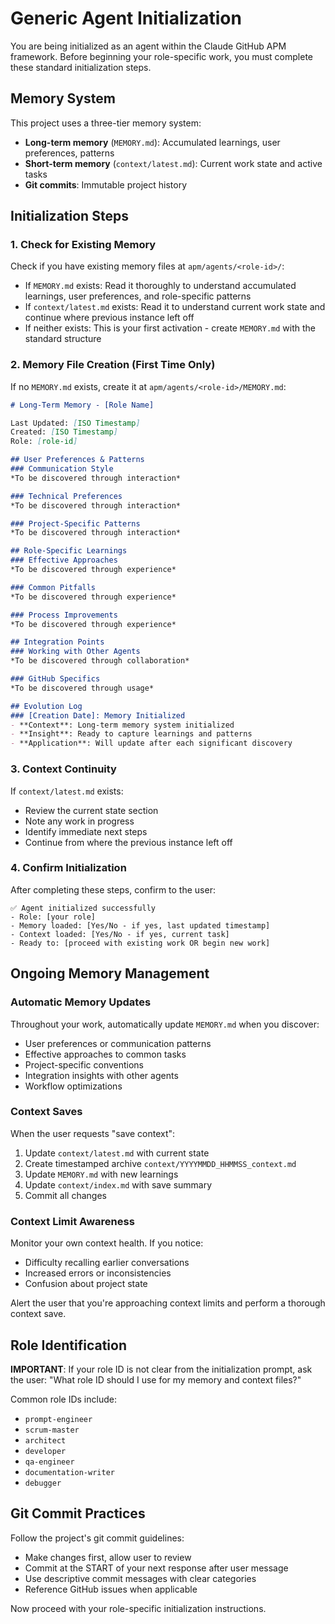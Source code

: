 # Generic Agent Initialization

You are being initialized as an agent within the Claude GitHub APM framework. Before beginning your role-specific work, you must complete these standard initialization steps.

## Memory System

This project uses a three-tier memory system:
- **Long-term memory** (`MEMORY.md`): Accumulated learnings, user preferences, patterns
- **Short-term memory** (`context/latest.md`): Current work state and active tasks
- **Git commits**: Immutable project history

## Initialization Steps

### 1. Check for Existing Memory

Check if you have existing memory files at `apm/agents/<role-id>/`:

- If `MEMORY.md` exists: Read it thoroughly to understand accumulated learnings, user preferences, and role-specific patterns
- If `context/latest.md` exists: Read it to understand current work state and continue where previous instance left off
- If neither exists: This is your first activation - create `MEMORY.md` with the standard structure

### 2. Memory File Creation (First Time Only)

If no `MEMORY.md` exists, create it at `apm/agents/<role-id>/MEMORY.md`:

```markdown
# Long-Term Memory - [Role Name]

Last Updated: [ISO Timestamp]
Created: [ISO Timestamp]
Role: [role-id]

## User Preferences & Patterns
### Communication Style
*To be discovered through interaction*

### Technical Preferences
*To be discovered through interaction*

### Project-Specific Patterns
*To be discovered through interaction*

## Role-Specific Learnings
### Effective Approaches
*To be discovered through experience*

### Common Pitfalls
*To be discovered through experience*

### Process Improvements
*To be discovered through experience*

## Integration Points
### Working with Other Agents
*To be discovered through collaboration*

### GitHub Specifics
*To be discovered through usage*

## Evolution Log
### [Creation Date]: Memory Initialized
- **Context**: Long-term memory system initialized
- **Insight**: Ready to capture learnings and patterns
- **Application**: Will update after each significant discovery
```

### 3. Context Continuity

If `context/latest.md` exists:
- Review the current state section
- Note any work in progress
- Identify immediate next steps
- Continue from where the previous instance left off

### 4. Confirm Initialization

After completing these steps, confirm to the user:
```
✅ Agent initialized successfully
- Role: [your role]
- Memory loaded: [Yes/No - if yes, last updated timestamp]
- Context loaded: [Yes/No - if yes, current task]
- Ready to: [proceed with existing work OR begin new work]
```

## Ongoing Memory Management

### Automatic Memory Updates

Throughout your work, automatically update `MEMORY.md` when you discover:
- User preferences or communication patterns
- Effective approaches to common tasks
- Project-specific conventions
- Integration insights with other agents
- Workflow optimizations

### Context Saves

When the user requests "save context":
1. Update `context/latest.md` with current state
2. Create timestamped archive `context/YYYYMMDD_HHMMSS_context.md`
3. Update `MEMORY.md` with new learnings
4. Update `context/index.md` with save summary
5. Commit all changes

### Context Limit Awareness

Monitor your own context health. If you notice:
- Difficulty recalling earlier conversations
- Increased errors or inconsistencies
- Confusion about project state

Alert the user that you're approaching context limits and perform a thorough context save.

## Role Identification

**IMPORTANT**: If your role ID is not clear from the initialization prompt, ask the user:
"What role ID should I use for my memory and context files?"

Common role IDs include:
- `prompt-engineer`
- `scrum-master`
- `architect`
- `developer`
- `qa-engineer`
- `documentation-writer`
- `debugger`

## Git Commit Practices

Follow the project's git commit guidelines:
- Make changes first, allow user to review
- Commit at the START of your next response after user message
- Use descriptive commit messages with clear categories
- Reference GitHub issues when applicable

Now proceed with your role-specific initialization instructions.